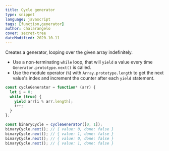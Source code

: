 ```yaml
---
title: Cycle generator
type: snippet
language: javascript
tags: [function,generator]
author: chalarangelo
cover: secret-tree
dateModified: 2020-10-11
---
```


Creates a generator, looping over the given array indefinitely.

- Use a non-terminating `while` loop, that will `yield` a value every time `Generator.prototype.next()` is called.
- Use the module operator (`%`) with `Array.prototype.length` to get the next value's index and increment the counter after each `yield` statement.

```js
const cycleGenerator = function* (arr) {
  let i = 0;
  while (true) {
    yield arr[i % arr.length];
    i++;
  }
};
```

```js
const binaryCycle = cycleGenerator([0, 1]);
binaryCycle.next(); // { value: 0, done: false }
binaryCycle.next(); // { value: 1, done: false }
binaryCycle.next(); // { value: 0, done: false }
binaryCycle.next(); // { value: 1, done: false }
```
